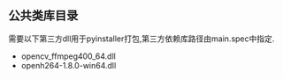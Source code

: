 ## 公共类库目录

需要以下第三方dll用于pyinstaller打包,第三方依赖库路径由main.spec中指定.

- opencv_ffmpeg400_64.dll
- openh264-1.8.0-win64.dll
